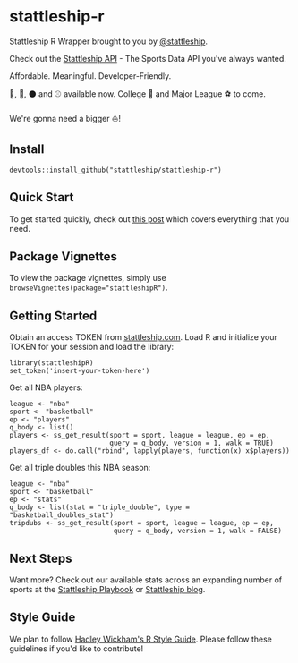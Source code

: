 # stattleship-r

Stattleship R Wrapper brought to you by [@stattleship](https://twitter.com/stattleship).

Check out the [Stattleship API](https://www.stattleship.com) - The Sports Data API you've always wanted.

Affordable. Meaningful. Developer-Friendly.

:football:, :basketball:, :black_circle: and :baseball: available now. College :football: and Major League :soccer: to come. 

We're gonna need a bigger :boat:!

## Install
`devtools::install_github("stattleship/stattleship-r")`

## Quick Start

To get started quickly, check out [this post](http://blog.stattleship.com/stop-scraping-for-sports-data-start-stattleshipping/) which covers everything that you need.

## Package Vignettes

To view the package vignettes, simply use `browseVignettes(package="stattleshipR")`.

## Getting Started
Obtain an access TOKEN from [stattleship.com](https://www.stattleship.com/). Load R and initialize your TOKEN for your session and load the library:

```
library(stattleshipR)
set_token('insert-your-token-here')
```

Get all NBA players:

```
league <- "nba"
sport <- "basketball"
ep <- "players"
q_body <- list()
players <- ss_get_result(sport = sport, league = league, ep = ep,
                         query = q_body, version = 1, walk = TRUE)
players_df <- do.call("rbind", lapply(players, function(x) x$players))
```

Get all triple doubles this NBA season:

```
league <- "nba"
sport <- "basketball"
ep <- "stats"
q_body <- list(stat = "triple_double", type = "basketball_doubles_stat")
tripdubs <- ss_get_result(sport = sport, league = league, ep = ep,
                          query = q_body, version = 1, walk = FALSE)
```

## Next Steps
Want more? Check out our available stats across an expanding number of sports at the [Stattleship Playbook](http://playbook.stattleship.com/) or [Stattleship blog](http://blog.stattleship.com/tag/api/).

## Style Guide
We plan to follow [Hadley Wickham's R Style Guide](http://adv-r.had.co.nz/Style.html). Please follow these guidelines if you'd like to contribute!

